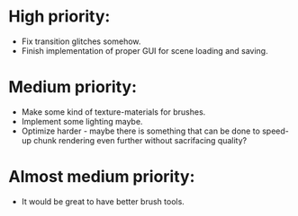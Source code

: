 # High priority:
* Fix transition glitches somehow.
* Finish implementation of proper GUI for scene loading and saving.

# Medium priority:
* Make some kind of texture-materials for brushes.
* Implement some lighting maybe.
* Optimize harder - maybe there is something that can be done to speed-up
  chunk rendering even further without sacrifacing quality?

# Almost medium priority:
* It would be great to have better brush tools.
